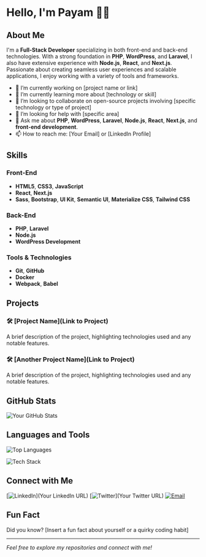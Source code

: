 # Hello, I'm Payam 🧟‍♂️

## About Me

I'm a **Full-Stack Developer** specializing in both front-end and back-end technologies. With a strong foundation in **PHP**, **WordPress**, and **Laravel**, I also have extensive experience with **Node.js**, **React**, and **Next.js**. Passionate about creating seamless user experiences and scalable applications, I enjoy working with a variety of tools and frameworks.

- 🔭 I’m currently working on [project name or link]
- 🌱 I’m currently learning more about [technology or skill]
- 👯 I’m looking to collaborate on open-source projects involving [specific technology or type of project]
- 🤔 I’m looking for help with [specific area]
- 💬 Ask me about **PHP**, **WordPress**, **Laravel**, **Node.js**, **React**, **Next.js**, and **front-end development**.
- 📫 How to reach me: [Your Email] or [LinkedIn Profile]

## Skills

### Front-End
- **HTML5**, **CSS3**, **JavaScript**
- **React**, **Next.js**
- **Sass**, **Bootstrap**, **UI Kit**, **Semantic UI**, **Materialize CSS**, **Tailwind CSS**

### Back-End
- **PHP**, **Laravel**
- **Node.js**
- **WordPress Development**

### Tools & Technologies
- **Git**, **GitHub**
- **Docker**
- **Webpack**, **Babel**

## Projects

### 🛠️ [Project Name](Link to Project)
A brief description of the project, highlighting technologies used and any notable features.

### 🛠️ [Another Project Name](Link to Project)
A brief description of the project, highlighting technologies used and any notable features.

## GitHub Stats

![Your GitHub Stats](https://github-readme-stats.vercel.app/api?username=empayam&show_icons=true&hide_title=false&hide=prs&count_private=true&include_all_commits=true&line_height=21&theme=radical)

## Languages and Tools

![Top Languages](https://github-readme-stats.vercel.app/api/top-langs/?username=yourusername&layout=compact&theme=radical)

![Tech Stack](https://skillicons.dev/icons?i=php,laravel,wordpress,nodejs,react,nextjs,html,css,js,sass,bootstrap,ui,semantic,materialize,tailwind)

## Connect with Me

[![LinkedIn](https://img.shields.io/badge/LinkedIn-Profile-blue)](Your LinkedIn URL)
[![Twitter](https://img.shields.io/badge/Twitter-Profile-blue)](Your Twitter URL)
[![Email](https://img.shields.io/badge/Email-YourEmail-orange)](mailto:YourEmail)

## Fun Fact

Did you know? [Insert a fun fact about yourself or a quirky coding habit]

---

*Feel free to explore my repositories and connect with me!*
